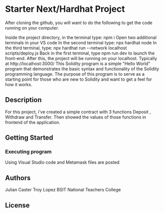 # Starter Next/Hardhat Project
After cloning the github, you will want to do the following to get the code running on your computer.

Inside the project directory, in the terminal type: npm i
Open two additional terminals in your VS code
In the second terminal type: npx hardhat node
In the third terminal, type: npx hardhat run --network localhost scripts/deploy.js
Back in the first terminal, type npm run dev to launch the front-end.
After this, the project will be running on your localhost. Typically at http://localhost:3000/
This Solidity program is a simple "Hello World" program that demonstrates the basic syntax and functionality of the Solidity programming language. The purpose of this program is to serve as a starting point for those who are new to Solidity and want to get a feel for how it works.

## Description

For this project, i've created a simple contract with 3 functions Deposit , Withdraw and Transfer. Then showed the values of those functions in frontend of the application.

## Getting Started

### Executing program
Using Visual Studio code and Metamask 
files are posted


## Authors

Julian Caster Troy Lopez
BSIT
National Teachers College

## License
